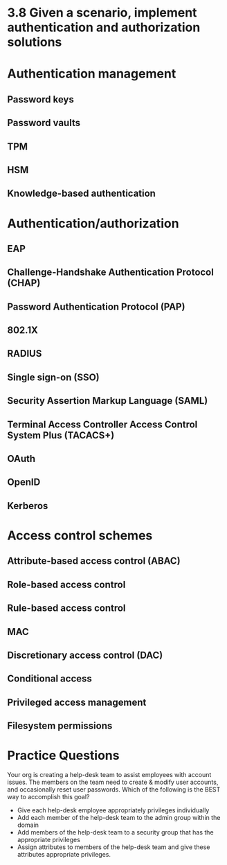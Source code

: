 # 3.8 Given a scenario, implement authentication and authorization solutions

# Authentication management

## Password keys
## Password vaults
## TPM
## HSM
## Knowledge-based authentication

# Authentication/authorization

## EAP
## Challenge-Handshake Authentication Protocol (CHAP)
## Password Authentication Protocol (PAP)
## 802.1X
## RADIUS
## Single sign-on (SSO)
## Security Assertion Markup Language (SAML)
## Terminal Access Controller Access Control System Plus (TACACS+)
## OAuth
## OpenID
## Kerberos

# Access control schemes

## Attribute-based access control (ABAC)
## Role-based access control
## Rule-based access control
## MAC
## Discretionary access control (DAC)
## Conditional access
## Privileged access management
## Filesystem permissions

# Practice Questions

Your org is creating a help-desk team to assist employees with account issues. The members on the team need to create & modify user accounts, and occasionally reset user passwords. Which of the following is the BEST way to accomplish this goal?

- Give each help-desk employee appropriately privileges individually
- Add each member of the help-desk team to the admin group within the domain
- Add members of the help-desk team to a security group that has the appropriate privileges
- Assign attributes to members of the help-desk team and give these attributes appropriate privileges.

